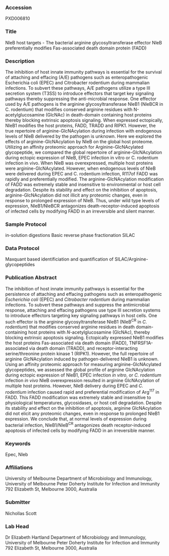 ### Accession
PXD006810

### Title
NleB host targets -  The bacterial arginine glycosyltransferase effector NleB preferentially modifies Fas-associated death domain protein (FADD)

### Description
The inhibition of host innate immunity pathways is essential for the survival of attaching and effacing (A/E) pathogens such as enteropathogenic Escherichia coli (EPEC) and Citrobacter rodentium during mammalian infections. To subvert these pathways, A/E pathogens utilize a type III secretion system (T3SS) to introduce effectors that target key signaling pathways thereby suppressing the anti-microbial response. One effector used by A/E pathogens is the arginine glycosyltransferase NleB1 (NleBCR in C. rodentium) that modifies conserved arginine residues with N-acetylglucosamine (GlcNAc) in death-domain containing host proteins thereby blocking extrinsic apoptosis signaling. When expressed ectopically, NleB1 modifies the host proteins, FADD, TRADD and RIPK1. However, the true repertoire of arginine-GlcNAcylation during infection with endogenous levels of NleB delivered by the pathogen is unknown. Here we explored the effects of arginine-GlcNAcylation by NleB on the global host proteome. Utilizing an affinity proteomic approach for Arginine-GlcNAcylated glycopeptide, we compared the global repertoire of arginine-GlcNAcylation during ectopic expression of NleB, EPEC infection in vitro or C. rodentium infection in vivo. When NleB was overexpressed, multiple host proteins were arginine-GlcNAcylated. However, when endogenous levels of NleB were delivered during EPEC and C. rodentium infection, R117of FADD was rapidly and preferentially modified. The arginine-GlcNAcylation modification of FADD was extremely stable and insensitive to environmental or host cell degradation. Despite its stability and effect on the inhibition of apoptosis, arginine-GlcNAcylation did not illicit any proteomic changes, even in response to prolonged expression of NleB. Thus, under wild type levels of expression, NleB1/NleBCR antagonizes death-receptor-induced apoptosis of infected cells by modifying FADD in an irreversible and silent manner.

### Sample Protocol
in-solution digestions Basic reverse phase fractionation SILAC

### Data Protocol
Maxquant based identificiation and quantification of SILAC/Arginine-glycopeptides

### Publication Abstract
The inhibition of host innate immunity pathways is essential for the persistence of attaching and effacing pathogens such as enteropathogenic <i>Escherichia coli</i> (EPEC) and <i>Citrobacter rodentium</i> during mammalian infections. To subvert these pathways and suppress the antimicrobial response, attaching and effacing pathogens use type III secretion systems to introduce effectors targeting key signaling pathways in host cells. One such effector is the arginine glycosyltransferase NleB1 (NleB<sup>CR</sup> in <i>C. rodentium</i>) that modifies conserved arginine residues in death domain-containing host proteins with <i>N</i>-acetylglucosamine (GlcNAc), thereby blocking extrinsic apoptosis signaling. Ectopically expressed NleB1 modifies the host proteins Fas-associated via death domain (FADD), TNFRSF1A-associated via death domain (TRADD), and receptor-interacting serine/threonine protein kinase 1 (RIPK1). However, the full repertoire of arginine GlcNAcylation induced by pathogen-delivered NleB1 is unknown. Using an affinity proteomic approach for measuring arginine-GlcNAcylated glycopeptides, we assessed the global profile of arginine GlcNAcylation during ectopic expression of NleB1, EPEC infection <i>in vitro</i>, or <i>C. rodentium</i> infection <i>in vivo</i> NleB overexpression resulted in arginine GlcNAcylation of multiple host proteins. However, NleB delivery during EPEC and <i>C. rodentium</i> infection caused rapid and preferential modification of Arg<sup>117</sup> in FADD. This FADD modification was extremely stable and insensitive to physiological temperatures, glycosidases, or host cell degradation. Despite its stability and effect on the inhibition of apoptosis, arginine GlcNAcylation did not elicit any proteomic changes, even in response to prolonged NleB1 expression. We conclude that, at normal levels of expression during bacterial infection, NleB1/NleB<sup>CR</sup> antagonizes death receptor-induced apoptosis of infected cells by modifying FADD in an irreversible manner.

### Keywords
Epec, Nleb

### Affiliations
University of Melbourne
Department of Microbiology and Immunology, University of Melbourne Peter Doherty Institute for Infection and Immunity 792 Elizabeth St, Melbourne 3000, Australia

### Submitter
Nichollas Scott

### Lab Head
Dr Elizabeth Hartland
Department of Microbiology and Immunology, University of Melbourne Peter Doherty Institute for Infection and Immunity 792 Elizabeth St, Melbourne 3000, Australia


